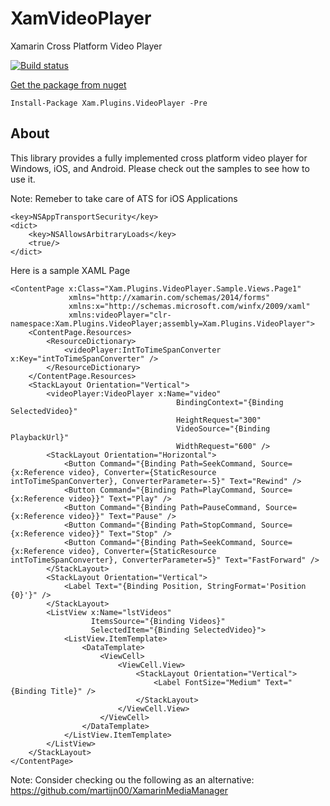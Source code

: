# XamVideoPlayer
Xamarin Cross Platform Video Player

[![Build status](https://ci.appveyor.com/api/projects/status/afrsbak8rflndj6b?svg=true)](https://ci.appveyor.com/project/ravensorb/xamvideoplayer)

[Get the package from nuget](https://www.nuget.org/packages/Xam.Plugins.VideoPlayer)

```
Install-Package Xam.Plugins.VideoPlayer -Pre 
```

## About

This library provides a fully implemented cross platform video player for Windows, iOS, and Android.  Please check out the samples to see how to use it.

Note: Remeber to take care of ATS for iOS Applications

```
<key>NSAppTransportSecurity</key>
<dict>
    <key>NSAllowsArbitraryLoads</key>
    <true/>
</dict>
```

Here is a sample XAML Page

```
<ContentPage x:Class="Xam.Plugins.VideoPlayer.Sample.Views.Page1"
             xmlns="http://xamarin.com/schemas/2014/forms"
             xmlns:x="http://schemas.microsoft.com/winfx/2009/xaml"
             xmlns:videoPlayer="clr-namespace:Xam.Plugins.VideoPlayer;assembly=Xam.Plugins.VideoPlayer">
    <ContentPage.Resources>
        <ResourceDictionary>
            <videoPlayer:IntToTimeSpanConverter x:Key="intToTimeSpanConverter" />
        </ResourceDictionary>
    </ContentPage.Resources>
    <StackLayout Orientation="Vertical">
        <videoPlayer:VideoPlayer x:Name="video"
                                     BindingContext="{Binding SelectedVideo}"
                                     HeightRequest="300"
                                     VideoSource="{Binding PlaybackUrl}"
                                     WidthRequest="600" />
        <StackLayout Orientation="Horizontal">
            <Button Command="{Binding Path=SeekCommand, Source={x:Reference video}, Converter={StaticResource intToTimeSpanConverter}, ConverterParameter=-5}" Text="Rewind" />
            <Button Command="{Binding Path=PlayCommand, Source={x:Reference video}}" Text="Play" />
            <Button Command="{Binding Path=PauseCommand, Source={x:Reference video}}" Text="Pause" />
            <Button Command="{Binding Path=StopCommand, Source={x:Reference video}}" Text="Stop" />
            <Button Command="{Binding Path=SeekCommand, Source={x:Reference video}, Converter={StaticResource intToTimeSpanConverter}, ConverterParameter=5}" Text="FastForward" />
        </StackLayout>
        <StackLayout Orientation="Vertical">
            <Label Text="{Binding Position, StringFormat='Position {0}'}" />
        </StackLayout>
        <ListView x:Name="lstVideos"
                  ItemsSource="{Binding Videos}"
                  SelectedItem="{Binding SelectedVideo}">
            <ListView.ItemTemplate>
                <DataTemplate>
                    <ViewCell>
                        <ViewCell.View>
                            <StackLayout Orientation="Vertical">
                                <Label FontSize="Medium" Text="{Binding Title}" />
                            </StackLayout>
                        </ViewCell.View>
                    </ViewCell>
                </DataTemplate>
            </ListView.ItemTemplate>
        </ListView>
    </StackLayout>
</ContentPage>
```

Note: Consider checking ou the following as an alternative: https://github.com/martijn00/XamarinMediaManager
